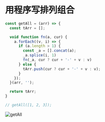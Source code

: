 # 用程序写排列组合

```js
const getAll = (arr) => {
  const tArr = [];

  void function fn(a, cur) {
    a.forEach((v, i) => {
      if (a.length > 1) {
        const _a = [].concat(a);
        _a.splice(i, 1)
        fn(_a, cur ? cur + '-' + v : v)
      } else {
        tArr.push(cur ? cur + '-' + v : v);
      }
    });
  }(arr, '');

  return tArr;
}

// getAll([1, 2, 3]);
```

![getAll](https://github.com/shiyangzhaoa/easy-tips/blob/master/img/get_all.png)